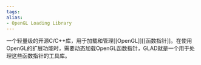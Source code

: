 ```yaml
---
tags: 
alias:
- OpenGL Loading Library
---
```


一个轻量级的开源C/C++库，用于加载和管理[[OpenGL]][[函数指针]]。在使用OpenGL的扩展功能时，需要动态加载OpenGL函数指针，GLAD就是一个用于处理这些函数指针的工具库。

